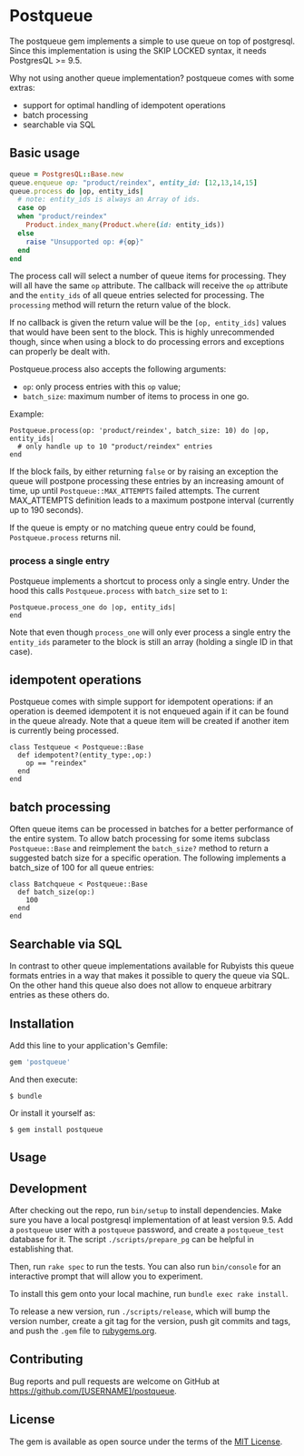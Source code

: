 # Postqueue

The postqueue gem implements a simple to use queue on top of postgresql. Since this implementation is using the SKIP LOCKED
syntax, it needs PostgresQL >= 9.5.

Why not using another queue implementation? postqueue comes with some extras:

- support for optimal handling of idempotent operations 
- batch processing
- searchable via SQL

## Basic usage

```ruby
queue = PostgresQL::Base.new
queue.enqueue op: "product/reindex", entity_id: [12,13,14,15]
queue.process do |op, entity_ids|
  # note: entity_ids is always an Array of ids.
  case op
  when "product/reindex"
    Product.index_many(Product.where(id: entity_ids))
  else
    raise "Unsupported op: #{op}"
  end
end
```

The process call will select a number of queue items for processing. They will all have 
the same `op` attribute. The callback will receive the `op` attribute and the `entity_ids`
of all queue entries selected for processing. The `processing` method will return the 
return value of the block.

If no callback is given the return value will be the `[op, entity_ids]` values
that would have been sent to the block. This is highly unrecommended though, since 
when using a block to do processing errors and exceptions can properly be dealt with.

Postqueue.process also accepts the following arguments:

- `op`: only process entries with this `op` value;
- `batch_size`: maximum number of items to process in one go.

Example:

    Postqueue.process(op: 'product/reindex', batch_size: 10) do |op, entity_ids|
      # only handle up to 10 "product/reindex" entries
    end

If the block fails, by either returning `false` or by raising an exception the queue will
postpone processing these entries by an increasing amount of time, up until 
`Postqueue::MAX_ATTEMPTS` failed attempts. The current MAX_ATTEMPTS definition
leads to a maximum postpone interval (currently up to 190 seconds).

If the queue is empty or no matching queue entry could be found, `Postqueue.process` 
returns nil.

### process a single entry

Postqueue implements a shortcut to process only a single entry. Under the hood this 
calls `Postqueue.process` with `batch_size` set to `1`:

    Postqueue.process_one do |op, entity_ids|
    end

Note that even though `process_one` will only ever process a single entry the 
`entity_ids` parameter to the block is still an array (holding a single ID 
in that case).

## idempotent operations

Postqueue comes with simple support for idempotent operations: if an operation is deemed
idempotent it is not enqueued again if it can be found in the queue already. Note that 
a queue item will be created if another item is currently being processed.

    class Testqueue < Postqueue::Base
      def idempotent?(entity_type:,op:)
        op == "reindex"
      end
    end

## batch processing

Often queue items can be processed in batches for a better performance of the entire system. 
To allow batch processing for some items subclass `Postqueue::Base` and reimplement the 
`batch_size?` method to return a suggested batch size for a specific operation. 
The following implements a batch_size of 100 for all queue entries: 

    class Batchqueue < Postqueue::Base
      def batch_size(op:)
        100
      end
    end

## Searchable via SQL

In contrast to other queue implementations available for Rubyists this queue formats
entries in a way that makes it possible to query the queue via SQL. On the other 
hand this queue also does not allow to enqueue arbitrary entries as these others do.

## Installation

Add this line to your application's Gemfile:

```ruby
gem 'postqueue'
```

And then execute:

    $ bundle

Or install it yourself as:

    $ gem install postqueue

## Usage

## Development

After checking out the repo, run `bin/setup` to install dependencies. Make sure you have a local postgresql implementation of
at least version 9.5. Add a `postqueue` user with a `postqueue` password, and create a `postqueue_test` database for it. 
The script `./scripts/prepare_pg` can be helpful in establishing that.

Then, run `rake spec` to run the tests. You can also run `bin/console` for an interactive prompt that will allow you to experiment.

To install this gem onto your local machine, run `bundle exec rake install`. 

To release a new version, run `./scripts/release`, which will bump the version number, create a git tag for the version, push git commits and tags, and push the `.gem` file to [rubygems.org](https://rubygems.org).

## Contributing

Bug reports and pull requests are welcome on GitHub at https://github.com/[USERNAME]/postqueue.


## License

The gem is available as open source under the terms of the [MIT License](http://opensource.org/licenses/MIT).

